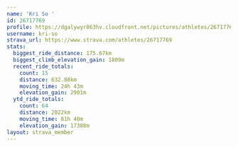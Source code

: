```yaml
---
name: 'Kri So '
id: 26717769
profile: https://dgalywyr863hv.cloudfront.net/pictures/athletes/26717769/7761026/14/large.jpg
username: kri-so
strava_url: https://www.strava.com/athletes/26717769
stats:
  biggest_ride_distance: 175.67km
  biggest_climb_elevation_gain: 1809m
  recent_ride_totals:
    count: 15
    distance: 632.88km
    moving_time: 24h 43m
    elevation_gain: 2901m
  ytd_ride_totals:
    count: 64
    distance: 2022km
    moving_time: 81h 40m
    elevation_gain: 17308m
layout: strava_member
--- 
```

